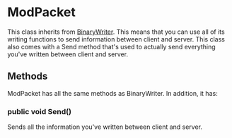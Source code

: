 # ModPacket

This class inherits from [BinaryWriter](https://msdn.microsoft.com/en-us/library/system.io.binarywriter(v=vs.110).aspx). This means that you can use all of its writing functions to send information between client and server. This class also comes with a Send method that's used to actually send everything you've written between client and server.

## Methods

ModPacket has all the same methods as BinaryWriter. In addition, it has:

### public void Send()

Sends all the information you've written between client and server.
